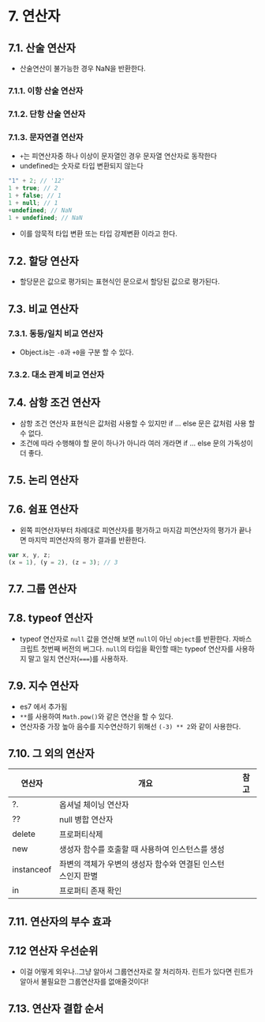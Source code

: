 # 7. 연산자

## 7.1. 산술 연산자

- 산술연산이 불가능한 경우 NaN을 반환한다.

### 7.1.1. 이항 산술 연산자

### 7.1.2. 단항 산술 연산자

### 7.1.3. 문자연결 연산자

- `+`는 피연산자중 하나 이상이 문자열인 경우 문자열 연산자로 동작한다
- undefined는 숫자로 타입 변환되지 않는다

```ts
"1" + 2; // '12'
1 + true; // 2
1 + false; // 1
1 + null; // 1
+undefined; // NaN
1 + undefined; // NaN
```

- 이를 암묵적 타입 변환 또는 타입 강제변환 이라고 한다.

## 7.2. 할당 연산자

- 할당문은 값으로 평가되는 표현식인 문으로서 할당된 값으로 평가된다.

## 7.3. 비교 연산자

### 7.3.1. 동등/일치 비교 연산자

- Object.is는 `-0`과 `+0`을 구분 할 수 있다.

### 7.3.2. 대소 관계 비교 연산자

## 7.4. 삼항 조건 연산자

- 삼항 조건 연산자 표현식은 값처럼 사용할 수 있지만 if ... else 문은 값처럼 사용 할 수 없다.
- 조건에 따라 수행해야 할 문이 하나가 아니라 여러 개라면 if ... else 문의 가독성이 더 좋다.

## 7.5. 논리 연산자

## 7.6. 쉼표 연산자

- 왼쪽 피연산자부터 차례대로 피연산자를 평가하고 마지감 피연산자의 평가가 끝나면 마지막 피연산자의 평가 결과를 반환한다.

```ts
var x, y, z;
(x = 1), (y = 2), (z = 3); // 3
```

## 7.7. 그룹 연산자

## 7.8. typeof 연산자

- typeof 연산자로 `null` 값을 연산해 보면 `null`이 아닌 `object`를 반환한다. 자바스크립트 첫번째 버전의 버그다. `null`의 타입을 확인할 때는 typeof 연산자를 사용하지 말고 일치 연산자(`===`)를 사용하자.

## 7.9. 지수 연산자

- es7 에서 추가됨
- `**`를 사용하여 `Math.pow()`와 같은 연산을 할 수 있다.
- 연산자중 가장 높아 음수를 지수연산하기 위해선 `(-3) ** 2`와 같이 사용한다.

## 7.10. 그 외의 연산자

| 연산자     | 개요                                                        | 참고 |
| ---------- | ----------------------------------------------------------- | ---- |
| ?.         | 옵셔널 체이닝 연산자                                        |      |
| ??         | null 병합 연산자                                            |      |
| delete     | 프로퍼티삭제                                                |      |
| new        | 생성자 함수를 호출할 때 사용하여 인스턴스를 생성            |      |
| instanceof | 좌변의 객체가 우변의 생성자 함수와 연결된 인스턴스인지 판별 |      |
| in         | 프로퍼티 존재 확인                                          |      |

## 7.11. 연산자의 부수 효과

## 7.12 연산자 우선순위

- 이걸 어떻게 외우나..그냥 알아서 그룹연산자로 잘 처리하자. 린트가 있다면 린트가 알아서 불필요한 그룹연산자를 없애줄것이다!

## 7.13. 연산자 결합 순서
